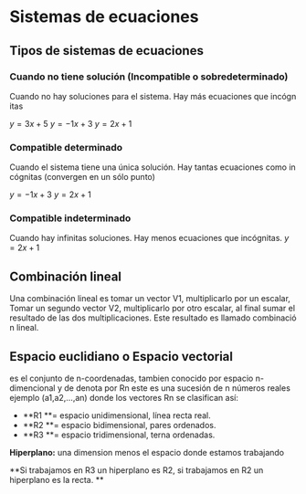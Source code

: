 # Sistemas de ecuaciones

## Tipos de sistemas de ecuaciones

### Cuando no tiene solución (Incompatible o sobredeterminado)  

Cuando no hay soluciones para el sistema. Hay más ecuaciones que incógnitas

$y=3x+5$
$y=-1x+3$
$y=2x+1$

### Compatible determinado

Cuando el sistema tiene una única solución. Hay tantas ecuaciones como incógnitas (convergen en un sólo punto)

$y=-1x+3$
$y=2x+1$

### Compatible indeterminado
Cuando hay infinitas soluciones. Hay menos ecuaciones que incógnitas.
$y=2x+1$

## Combinación lineal

Una combinación lineal es tomar un vector V1, multiplicarlo por un escalar, Tomar un segundo vector V2, multiplicarlo por otro escalar, al final sumar el resultado de las dos multiplicaciones. Este resultado es llamado combinación lineal.

## **Espacio euclidiano o Espacio vectorial** 
es el conjunto de n-coordenadas, tambien conocido por espacio n-dimencional y de denota por Rn este es una sucesión de n números reales ejemplo (a1,a2,…,an) donde los vectores Rn se clasifican así:
    
-   **R1 **= espacio unidimensional, línea recta real. 
-   **R2 **= espacio bidimensional, pares ordenados.
-   **R3 **= espacio tridimensional, terna ordenadas.

**Hiperplano:** una dimension menos el espacio donde estamos trabajando

**Si trabajamos en R3 un hiperplano es R2, si trabajamos en R2 un hiperplano es la recta. **